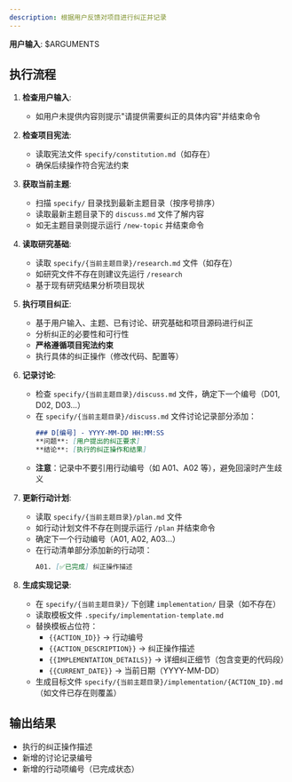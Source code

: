 ```yaml
---
description: 根据用户反馈对项目进行纠正并记录
---
```


**用户输入**: $ARGUMENTS

## 执行流程

1. **检查用户输入**:
   - 如用户未提供内容则提示"请提供需要纠正的具体内容"并结束命令

2. **检查项目宪法**:
   - 读取宪法文件 `specify/constitution.md`（如存在）
   - 确保后续操作符合宪法约束

3. **获取当前主题**:
   - 扫描 `specify/` 目录找到最新主题目录（按序号排序）
   - 读取最新主题目录下的 `discuss.md` 文件了解内容
   - 如无主题目录则提示运行 `/new-topic` 并结束命令

4. **读取研究基础**:
   - 读取 `specify/{当前主题目录}/research.md` 文件（如存在）
   - 如研究文件不存在则建议先运行 `/research`
   - 基于现有研究结果分析项目现状

5. **执行项目纠正**:
   - 基于用户输入、主题、已有讨论、研究基础和项目源码进行纠正
   - 分析纠正的必要性和可行性
   - **严格遵循项目宪法约束**
   - 执行具体的纠正操作（修改代码、配置等）

6. **记录讨论**:
   - 检查 `specify/{当前主题目录}/discuss.md` 文件，确定下一个编号（D01, D02, D03...）
   - 在 `specify/{当前主题目录}/discuss.md` 文件讨论记录部分添加：
     ```markdown
     ### D[编号] - YYYY-MM-DD HH:MM:SS
     **问题**: [用户提出的纠正要求]
     **结论**: [执行的纠正操作和结果]
     ```
   - **注意**：记录中不要引用行动编号（如 A01、A02 等），避免回滚时产生歧义

7. **更新行动计划**:
   - 读取 `specify/{当前主题目录}/plan.md` 文件
   - 如行动计划文件不存在则提示运行 `/plan` 并结束命令
   - 确定下一个行动编号（A01, A02, A03...）
   - 在行动清单部分添加新的行动项：
     ```markdown
     A01. [✅已完成] 纠正操作描述
     ```

8. **生成实现记录**:
   - 在 `specify/{当前主题目录}/` 下创建 `implementation/` 目录（如不存在）
   - 读取模板文件 `.specify/implementation-template.md`
   - 替换模板占位符：
     - `{{ACTION_ID}}` → 行动编号
     - `{{ACTION_DESCRIPTION}}` → 纠正操作描述
     - `{{IMPLEMENTATION_DETAILS}}` → 详细纠正细节（包含变更的代码段）
     - `{{CURRENT_DATE}}` → 当前日期（YYYY-MM-DD）
   - 生成目标文件 `specify/{当前主题目录}/implementation/{ACTION_ID}.md`（如文件已存在则覆盖）

## 输出结果
- 执行的纠正操作描述
- 新增的讨论记录编号
- 新增的行动项编号（已完成状态）